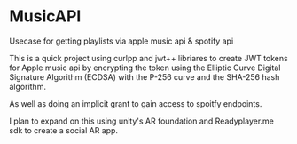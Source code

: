 # MusicAPI
Usecase for getting playlists via apple music api &amp; spotify api

This is a quick project using curlpp and jwt++ libriares to create JWT tokens for Apple music api by encrypting the token using the Elliptic Curve Digital Signature Algorithm (ECDSA) with the P-256 curve and the SHA-256 hash algorithm. 

As well as doing an implicit grant to gain access to spoitfy endpoints.

I plan to expand on this using unity's AR foundation and Readyplayer.me sdk to create a social AR app.
